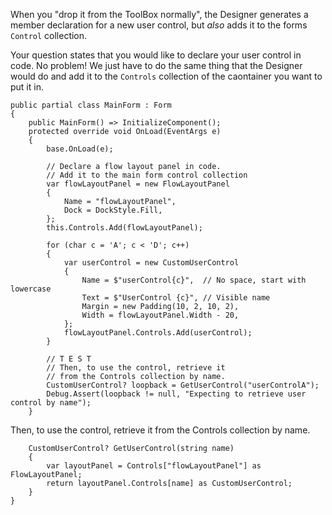 When you "drop it from the ToolBox normally", the Designer generates a member declaration for a new user control, but _also_ adds it to the forms `Control` collection. 

Your question states that you would like to declare your user control in code. No problem! We just have to do the same thing that the Designer would do and add it to the `Controls` collection of the caontainer you want to put it in.

    public partial class MainForm : Form
    {
        public MainForm() => InitializeComponent();
        protected override void OnLoad(EventArgs e)
        {
            base.OnLoad(e);

            // Declare a flow layout panel in code.
            // Add it to the main form control collection
            var flowLayoutPanel = new FlowLayoutPanel
            {
                Name = "flowLayoutPanel",
                Dock = DockStyle.Fill,
            };
            this.Controls.Add(flowLayoutPanel);

            for (char c = 'A'; c < 'D'; c++)
            {
                var userControl = new CustomUserControl
                {
                    Name = $"userControl{c}",  // No space, start with lowercase
                    Text = $"UserControl {c}", // Visible name
                    Margin = new Padding(10, 2, 10, 2),
                    Width = flowLayoutPanel.Width - 20,
                };
                flowLayoutPanel.Controls.Add(userControl);
            }

            // T E S T
            // Then, to use the control, retrieve it
            // from the Controls collection by name.
            CustomUserControl? loopback = GetUserControl("userControlA");
            Debug.Assert(loopback != null, "Expecting to retrieve user control by name");
        }

Then, to use the control, retrieve it from the Controls collection by name.

        CustomUserControl? GetUserControl(string name)
        {
            var layoutPanel = Controls["flowLayoutPanel"] as FlowLayoutPanel;
            return layoutPanel.Controls[name] as CustomUserControl;
        }
    }